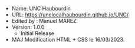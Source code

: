 * Name: UNC Haubourdin
* URL: https://unclocalhaubourdin.github.io/UNC/
* Edited by : Manuel MAREZ
* Version: 1.0.0
  - Initial Release
* MAJ Modification HTML + CSS le 16/03/2023.